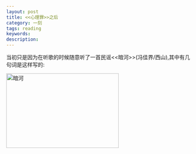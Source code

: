 ```yaml
---
layout: post
title: <<心理罪>>之后
category: 一刻
tags: reading
keywords:
description:
---
```


当初只是因为在听歌的时候随意听了一首民谣<<暗河>>(冯佳界/西山),其中有几句词是这样写的:



<img src="https://dn-yeungben.qbox.me/public/img/life/anhe.jpg" width = "300" height = "200" alt="暗河" align=center />

